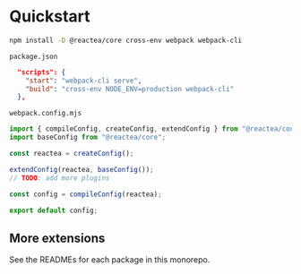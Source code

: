 # Quickstart

```sh
npm install -D @reactea/core cross-env webpack webpack-cli
```

`package.json`

```json
  "scripts": {
    "start": "webpack-cli serve",
    "build": "cross-env NODE_ENV=production webpack-cli"
  },
```

`webpack.config.mjs`

```js
import { compileConfig, createConfig, extendConfig } from "@reactea/config";
import baseConfig from "@reactea/core";

const reactea = createConfig();

extendConfig(reactea, baseConfig());
// TODO: add more plugins

const config = compileConfig(reactea);

export default config;
```

## More extensions

See the READMEs for each package in this monorepo.
